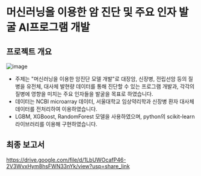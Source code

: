 # 머신러닝을 이용한 암 진단 및 주요 인자 발굴 AI프로그램 개발

## 프로젝트 개요
![image](https://user-images.githubusercontent.com/80587844/218678242-6d3e09b6-9767-41a1-9130-c630bf4b3280.png)

* 주제는 "머신러닝을 이용한 암진단 모델 개발"로 대장암, 신장병, 전립선암 등의 질병을 유전체, 대사체 발현량 데이터를 통해 진단할 수 있는 프로그램 개발과, 각각의 질병에 영향을 미치는 주요 인자들을 발굴을 목표로 하였습니다.  
* 데이터는 NCBI microarray 데이터, 서울대학교 임상약리학과 신장병 환자 대사체 데이터를 전처리하여 이용하였습니다.
* LGBM, XGBoost, RandomForest 모델을 사용하였으며, python의 scikit-learn 라이브러리를 이용해 구현하였습니다.
 ## 최종 보고서
 https://drive.google.com/file/d/1LbUWOcafP46-2V3WvxHym8hsFWN33nYk/view?usp=share_link

